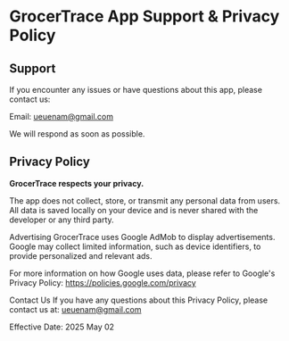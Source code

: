 # GrocerTrace App Support & Privacy Policy

## Support
If you encounter any issues or have questions about this app, please contact us:

Email: ueuenam@gmail.com

We will respond as soon as possible.

## Privacy Policy

**GrocerTrace respects your privacy.**

The app does not collect, store, or transmit any personal data from users. All data is saved locally on your device and is never shared with the developer or any third party.

Advertising
GrocerTrace uses Google AdMob to display advertisements. Google may collect limited information, such as device identifiers, to provide personalized and relevant ads.

For more information on how Google uses data, please refer to Google's Privacy Policy:
https://policies.google.com/privacy

Contact Us
If you have any questions about this Privacy Policy, please contact us at:
ueuenam@gmail.com

Effective Date: 2025 May 02
